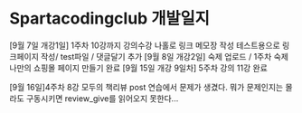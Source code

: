 # Spartacodingclub 개발일지
[9월 7일 개강1일] 1주차 10강까지 강의수강
나홀로 링크 메모장 작성
테스트용으로 링크페이지 작성/ test파일 / 댓글달기 추가
[9월 8일 개강2일] 숙제 업로드 / 1주차 숙제 나만의 쇼핑몰 페이지 만들기 완료
[9월 15일 개강 9일차] 5주차 강의 11강 완료


[9월 16일]4주차 8강 모두의 책리뷰 post 연습에서 문제가 생겼다. 
뭐가 문제인지는 몰라도 구동시키면 review_give를 읽어오지 못한다...
